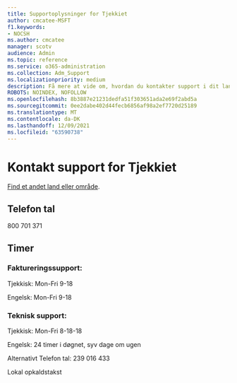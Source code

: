 ```yaml
---
title: Supportoplysninger for Tjekkiet
author: cmcatee-MSFT
f1.keywords:
- NOCSH
ms.author: cmcatee
manager: scotv
audience: Admin
ms.topic: reference
ms.service: o365-administration
ms.collection: Adm_Support
ms.localizationpriority: medium
description: Få mere at vide om, hvordan du kontakter support i dit land eller område.
ROBOTS: NOINDEX, NOFOLLOW
ms.openlocfilehash: 8b3887e21231dedfa51f303651ada2e69f2abd5a
ms.sourcegitcommit: 0ee2dabe402d44fecb6856af98a2ef7720d25189
ms.translationtype: MT
ms.contentlocale: da-DK
ms.lasthandoff: 12/09/2021
ms.locfileid: "63590738"
---
```

# <a name="contact-support-for-czech-republic"></a>Kontakt support for Tjekkiet

[Find et andet land eller område](../get-help-support.md).

## <a name="phone-number"></a>Telefon tal
800 701 371

## <a name="hours"></a>Timer
### <a name="billing-support"></a>Faktureringssupport:

Tjekkisk: Mon-Fri 9-18

Engelsk: Mon-Fri 9-18

### <a name="technical-support"></a>Teknisk support:

Tjekkisk: Mon-Fri 8-18-18

Engelsk: 24 timer i døgnet, syv dage om ugen

Alternativt Telefon tal: 239 016 433

Lokal opkaldstakst
